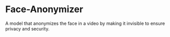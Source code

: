 # Face-Anonymizer
A model that anonymizes the face in a video by making it invisible to ensure privacy and security.
